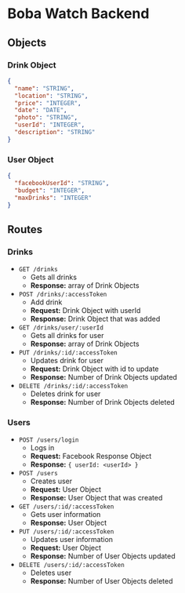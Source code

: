# Boba Watch Backend

## Objects

### Drink Object

```json
{
  "name": "STRING",
  "location": "STRING",
  "price": "INTEGER",
  "date": "DATE",
  "photo": "STRING",
  "userId": "INTEGER",
  "description": "STRING"
}
```

### User Object

```json
{
  "facebookUserId": "STRING",
  "budget": "INTEGER",
  "maxDrinks": "INTEGER"
}
```

## Routes

### Drinks

- `GET /drinks`
  - Gets all drinks
  - **Response:** array of Drink Objects
- `POST /drinks/:accessToken`
  - Add drink
  - **Request:** Drink Object with userId
  - **Response:** Drink Object that was added
- `GET /drinks/user/:userId`
  - Gets all drinks for user
  - **Response:** array of Drink Objects
- `PUT /drinks/:id/:accessToken`
  - Updates drink for user
  - **Request:** Drink Object with id to update
  - **Response:** Number of Drink Objects updated
- `DELETE /drinks/:id/:accessToken`
  - Deletes drink for user
  - **Response:** Number of Drink Objects deleted

### Users

- `POST /users/login`
  - Logs in
  - **Request:** Facebook Response Object
  - **Response:** `{ userId: <userId> }`
- `POST /users`
  - Creates user
  - **Request:** User Object
  - **Response:** User Object that was created
- `GET /users/:id/:accessToken`
  - Gets user information
  - **Response:** User Object
- `PUT /users/:id/:accessToken`
  - Updates user information
  - **Request:** User Object
  - **Response:** Number of User Objects updated
- `DELETE /users/:id/:accessToken`
  - Deletes user
  - **Response:** Number of User Objects deleted
